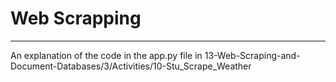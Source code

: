 # Web Scrapping
----
An explanation of the code in the app.py file in 13-Web-Scraping-and-Document-Databases/3/Activities/10-Stu_Scrape_Weather
